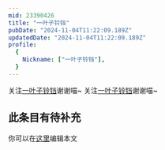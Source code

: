 ```yaml
---
mid: 23390426
title: "一叶子铃铛"
pubDate: "2024-11-04T11:22:09.189Z"
updatedDate: "2024-11-04T11:22:09.189Z"
profile:
  {
    Nickname: ["一叶子铃铛"],
  }
---
```


关注[一叶子铃铛](https://space.bilibili.com/23390426)谢谢喵~ 关注[一叶子铃铛](https://space.bilibili.com/23390426)谢谢喵~

## 此条目有待补充
你可以在[这里](https://github.com/Yuhanawa/VTuber.ICU-Content/edit/master/v/一叶子铃铛/index.md)编辑本文
